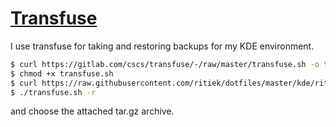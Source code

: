 # [Transfuse](https://gitlab.com/cscs/transfuse)

I use transfuse for taking and restoring backups for my KDE environment.

```bash
$ curl https://gitlab.com/cscs/transfuse/-/raw/master/transfuse.sh -o transfuse.sh
$ chmod +x transfuse.sh
$ curl https://raw.githubusercontent.com/ritiek/dotfiles/master/kde/ritiek_transfusion_20200828_0120.tar.gz -o ritiek_transfusion_20200828_0120.tar.gz
$ ./transfuse.sh -r
```

and choose the attached tar.gz archive.

